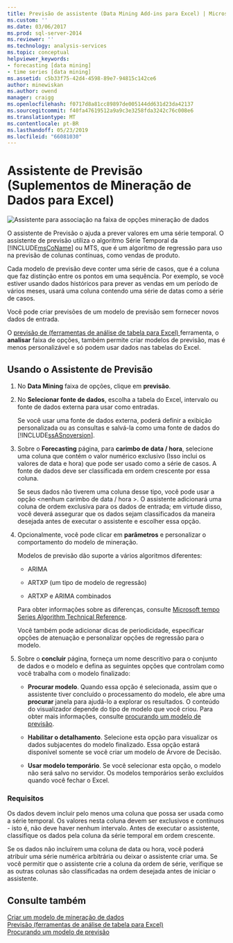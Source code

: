 ```yaml
---
title: Previsão de assistente (Data Mining Add-ins para Excel) | Microsoft Docs
ms.custom: ''
ms.date: 03/06/2017
ms.prod: sql-server-2014
ms.reviewer: ''
ms.technology: analysis-services
ms.topic: conceptual
helpviewer_keywords:
- forecasting [data mining]
- time series [data mining]
ms.assetid: c5b33f75-42d4-4598-89e7-94815c142ce6
author: minewiskan
ms.author: owend
manager: craigg
ms.openlocfilehash: f0717d8a81cc89897de005144dd631d23da42137
ms.sourcegitcommit: f40fa47619512a9a9c3e3258fda3242c76c008e6
ms.translationtype: MT
ms.contentlocale: pt-BR
ms.lasthandoff: 05/23/2019
ms.locfileid: "66081030"
---
```

# <a name="forecast-wizard-data-mining-add-ins-for-excel"></a>Assistente de Previsão (Suplementos de Mineração de Dados para Excel)
  ![Assistente para associação na faixa de opções mineração de dados](media/dmc-forecast.gif "Assistente para associação na faixa de opções mineração de dados")  
  
 O assistente de Previsão o ajuda a prever valores em uma série temporal. O assistente de previsão utiliza o algoritmo Série Temporal da [!INCLUDE[msCoName](../includes/msconame-md.md)] ou MTS, que é um algoritmo de regressão para uso na previsão de colunas contínuas, como vendas de produto.  
  
 Cada modelo de previsão deve conter uma série de casos, que é a coluna que faz distinção entre os pontos em uma sequência. Por exemplo, se você estiver usando dados históricos para prever as vendas em um período de vários meses, usará uma coluna contendo uma série de datas como a série de casos.  
  
 Você pode criar previsões de um modelo de previsão sem fornecer novos dados de entrada.  
  
 O [previsão de &#40;ferramentas de análise de tabela para Excel&#41; ](forecast-table-analysis-tools-for-excel.md) ferramenta, o **analisar** faixa de opções, também permite criar modelos de previsão, mas é menos personalizável e só podem usar dados nas tabelas do Excel.  
  
## <a name="using-the-forecast-wizard"></a>Usando o Assistente de Previsão  
  
1.  No **Data Mining** faixa de opções, clique em **previsão**.  
  
2.  No **Selecionar fonte de dados**, escolha a tabela do Excel, intervalo ou fonte de dados externa para usar como entradas.  
  
     Se você usar uma fonte de dados externa, poderá definir a exibição personalizada ou as consultas e salvá-la como uma fonte de dados do [!INCLUDE[ssASnoversion](../includes/ssasnoversion-md.md)].  
  
3.  Sobre o **Forecasting** página, para **carimbo de data / hora**, selecione uma coluna que contém o valor numérico exclusivo (Isso inclui os valores de data e hora) que pode ser usado como a série de casos. A fonte de dados deve ser classificada em ordem crescente por essa coluna.  
  
     Se seus dados não tiverem uma coluna desse tipo, você pode usar a opção \<nenhum carimbo de data / hora >. O assistente adicionará uma coluna de ordem exclusiva para os dados de entrada; em virtude disso, você deverá assegurar que os dados sejam classificados da maneira desejada antes de executar o assistente e escolher essa opção.  
  
4.  Opcionalmente, você pode clicar em **parâmetros** e personalizar o comportamento do modelo de mineração.  
  
     Modelos de previsão dão suporte a vários algoritmos diferentes:  
  
    -   ARIMA  
  
    -   ARTXP (um tipo de modelo de regressão)  
  
    -   ARTXP e ARIMA combinados  
  
     Para obter informações sobre as diferenças, consulte [Microsoft tempo Series Algorithm Technical Reference](data-mining/microsoft-time-series-algorithm-technical-reference.md).  
  
     Você também pode adicionar dicas de periodicidade, especificar opções de atenuação e personalizar opções de regressão para o modelo.  
  
5.  Sobre o **concluir** página, forneça um nome descritivo para o conjunto de dados e o modelo e defina as seguintes opções que controlam como você trabalha com o modelo finalizado:  
  
    -   **Procurar modelo**. Quando essa opção é selecionada, assim que o assistente tiver concluído o processamento do modelo, ele abre uma **procurar** janela para ajudá-lo a explorar os resultados. O conteúdo do visualizador depende do tipo de modelo que você criou. Para obter mais informações, consulte [procurando um modelo de previsão](browsing-a-forecasting-model.md).  
  
    -   **Habilitar o detalhamento**. Selecione esta opção para visualizar os dados subjacentes do modelo finalizado. Essa opção estará disponível somente se você criar um modelo de Árvore de Decisão.  
  
    -   **Usar modelo temporário**. Se você selecionar esta opção, o modelo não será salvo no servidor. Os modelos temporários serão excluídos quando você fechar o Excel.  
  
### <a name="requirements"></a>Requisitos  
 Os dados devem incluir pelo menos uma coluna que possa ser usada como a série temporal. Os valores nesta coluna devem ser exclusivos e contínuos - isto é, não deve haver nenhum intervalo. Antes de executar o assistente, classifique os dados pela coluna da série temporal em ordem crescente.  
  
 Se os dados não incluírem uma coluna de data ou hora, você poderá atribuir uma série numérica arbitrária ou deixar o assistente criar uma. Se você permitir que o assistente crie a coluna da ordem de série, verifique se as outras colunas são classificadas na ordem desejada antes de iniciar o assistente.  
  
## <a name="see-also"></a>Consulte também  
 [Criar um modelo de mineração de dados](creating-a-data-mining-model.md)   
 [Previsão &#40;ferramentas de análise de tabela para Excel&#41;](forecast-table-analysis-tools-for-excel.md)   
 [Procurando um modelo de previsão](browsing-a-forecasting-model.md)  
  
  
